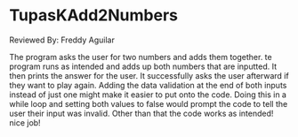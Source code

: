 # TupasKAdd2Numbers


Reviewed By: Freddy Aguilar

The program asks the user for two numbers and adds them together. te program runs as intended and adds up both numbers that are inputted. It then prints the answer for the user. It successfully asks the user afterward if they want to play again. Adding the data validation at the end of both inputs instead of just one might make it easier to put onto the code. Doing this in a while loop and setting both values to false would prompt the code to tell the user their input was invalid. Other than that the code works as intended! nice job! 

